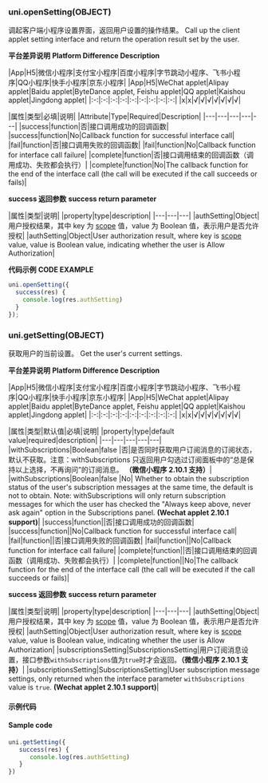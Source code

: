 ### uni.openSetting(OBJECT)

调起客户端小程序设置界面，返回用户设置的操作结果。
Call up the client applet setting interface and return the operation result set by the user.

**平台差异说明**
**Platform Difference Description**

|App|H5|微信小程序|支付宝小程序|百度小程序|字节跳动小程序、飞书小程序|QQ小程序|快手小程序|京东小程序|
|App|H5|WeChat applet|Alipay applet|Baidu applet|ByteDance applet, Feishu applet|QQ applet|Kaishou applet|Jingdong applet|
|:-:|:-:|:-:|:-:|:-:|:-:|:-:|:-:|:-:|
|x|x|√|√|√|√|√|√|√|

|属性|类型|必填|说明|
|Attribute|Type|Required|Description|
|---|---|---|---|---|
|success|function|否|接口调用成功的回调函数|
|success|function|No|Callback function for successful interface call|
|fail|function|否|接口调用失败的回调函数|
|fail|function|No|Callback function for interface call failure|
|complete|function|否|接口调用结束的回调函数（调用成功、失败都会执行）|
|complete|function|No|The callback function for the end of the interface call (the call will be executed if the call succeeds or fails)|

**success 返回参数**
**success return parameter**

|属性|类型|说明|
|property|type|description|
|---|---|---|
|authSetting|Object|用户授权结果，其中 key 为 [scope](/api/other/authorize?id=scope-列表) 值，value 为 Boolean 值，表示用户是否允许授权|
|authSetting|Object|User authorization result, where key is [scope](/api/other/authorize?id=scope-%E5%88%97%E8%A1%A8) value, value is Boolean value, indicating whether the user is Allow Authorization|

**代码示例**
**CODE EXAMPLE**

```javascript
uni.openSetting({
  success(res) {
    console.log(res.authSetting)
  }
});
```

### uni.getSetting(OBJECT)
获取用户的当前设置。
Get the user's current settings.

**平台差异说明**
**Platform Difference Description**

|App|H5|微信小程序|支付宝小程序|百度小程序|字节跳动小程序、飞书小程序|QQ小程序|快手小程序|京东小程序|
|App|H5|WeChat applet|Alipay applet|Baidu applet|ByteDance applet, Feishu applet|QQ applet|Kaishou applet|Jingdong applet|
|:-:|:-:|:-:|:-:|:-:|:-:|:-:|:-:|:-:|
|x|x|√|√|√|√|√|√|√|

|属性|类型|默认值|必填|说明|
|property|type|default value|required|description|
|---|---|---|---|---|
|withSubscriptions|Boolean|false |否|是否同时获取用户订阅消息的订阅状态，默认不获取。注意：withSubscriptions 只返回用户勾选过订阅面板中的“总是保持以上选择，不再询问”的订阅消息。 **（微信小程序 2.10.1 支持）**|
|withSubscriptions|Boolean|false |No| Whether to obtain the subscription status of the user's subscription messages at the same time, the default is not to obtain. Note: withSubscriptions will only return subscription messages for which the user has checked the "Always keep above, never ask again" option in the Subscriptions panel. **(Wechat applet 2.10.1 support)**|
|success|function||否|接口调用成功的回调函数|
|success|function||No|Callback function for successful interface call|
|fail|function||否|接口调用失败的回调函数|
|fail|function||No|Callback function for interface call failure|
|complete|function||否|接口调用结束的回调函数（调用成功、失败都会执行）|
|complete|function||No|The callback function for the end of the interface call (the call will be executed if the call succeeds or fails)|


**success 返回参数**
**success return parameter**

|属性|类型|说明|
|property|type|description|
|---|---|---|
|authSetting|Object|用户授权结果，其中 key 为 [scope](/api/other/authorize?id=scope-列表) 值，value 为 Boolean 值，表示用户是否允许授权|
|authSetting|Object|User authorization result, where key is [scope](/api/other/authorize?id=scope-%E5%88%97%E8%A1%A8) value, value is Boolean value, indicating whether the user is Allow Authorization|
|subscriptionsSetting|SubscriptionsSetting|用户订阅消息设置，接口参数`withSubscriptions`值为`true`时才会返回。**（微信小程序 2.10.1 支持）**|
|subscriptionsSetting|SubscriptionsSetting|User subscription message settings, only returned when the interface parameter `withSubscriptions` value is `true`. **(Wechat applet 2.10.1 support)**|

#### 示例代码
#### Sample code
```js
uni.getSetting({
   success(res) {
      console.log(res.authSetting)
   }
})
```
